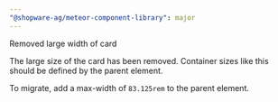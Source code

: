 ```yaml
---
"@shopware-ag/meteor-component-library": major
---
```


Removed large width of card

The large size of the card has been removed. Container sizes
like this should be defined by the parent element.

To migrate, add a max-width of `83.125rem` to the parent element.
